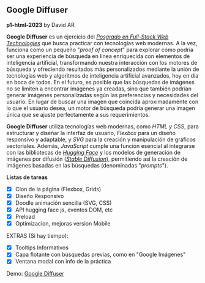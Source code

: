 ## Google Diffuser  
**p1-html-2023** by David AR

**Google Diffuser** es un ejercicio del [_Posgrado en Full-Stack Web Technologies_](https://www.talent.upc.edu/esp/estudis/formacio/curs/313400/posgrado-full-stack-web-technologies/ "Posgrado en Full-Stack Web Technologies") que busca practicar con tecnologías web modernas. A la vez, funciona como un pequeño "_proof of concept_" para explorar cómo podría ser una experiencia de búsqueda en línea enriquecida con elementos de inteligencia artificial, transformando nuestra interacción con los motores de búsqueda y ofreciendo resultados más personalizados mediante la unión de tecnologías web y algoritmos de inteligencia artificial avanzados, hoy en día en boca de todos. En el futuro, es posible que las búsquedas de imágenes no se limiten a encontrar imágenes ya creadas, sino que también podrían generar imágenes personalizadas según las preferencias y necesidades del usuario. En lugar de buscar una imagen que coincida aproximadamente con lo que el usuario desea, un motor de búsqueda podría generar una imagen única que se ajuste perfectamente a sus requerimientos. 
  
**Google Diffuser** utiliza tecnologías web modernas, como _HTML y CSS_, para estructurar y diseñar la interfaz de usuario, _Flexbox_ para un diseño responsivo y adaptable, y _SVG_ para la creación y manipulación de gráficos vectoriales. Además, _JavaScript_ cumple una función esencial al integrarse con las bibliotecas de [_Hugging Face_](https://huggingface.co/ "Hugging Face") y los modelos de generación de imágenes por difusión ([_Stable Diffusion_](https://stability.ai/blog/stable-diffusion-public-release "Stable Diffusion")), permitiendo así la creación de imágenes basadas en las búsquedas (denominadas "_prompts_").

**Listas de tareas**

- [x] Clon de la página (Flexbox, Grids)
- [x] Diseño Responsivo  
- [x] Doodle animación sencilla (SVG, CSS)
- [x] API  hugging face js, eventos DOM, etc
- [x] Preload
- [x] Optimizacion, mejoras version Mobile

EXTRAS (Si hay tiempo):
- [x] Tooltips Informativos
- [x] Capa flotante con búsquedas previas, como en "Google Imágenes"  
- [x] Ventana modal con info de la práctica

Demo: [Google Diffuser](https://pelfsollution.github.io/p1-html-2023/ "Google Diffuser")